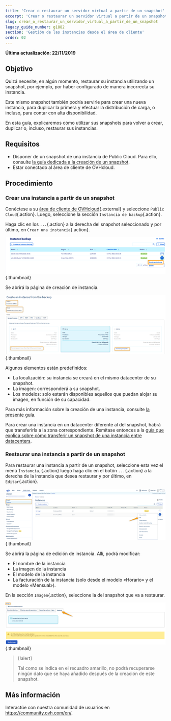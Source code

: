 ```yaml
---
title: 'Crear o restaurar un servidor virtual a partir de un snapshot'
excerpt: 'Crear o restaurar un servidor virtual a partir de un snapshot'
slug: crear_o_restaurar_un_servidor_virtual_a_partir_de_un_snapshot
legacy_guide_number: g1882
section: 'Gestión de las instancias desde el área de cliente'
order: 02
---
```


**Última actualización: 22/11/2019**

## Objetivo
Quizá necesite, en algún momento, restaurar su instancia utilizando un snapshot, por ejemplo, por haber configurado de manera incorrecta su instancia. 

Este mismo snapshot también podría servirle para crear una nueva instancia, para duplicar la primera y efectuar la distribución de carga, o incluso, para contar con alta disponibilidad.

En esta guía, explicaremos cómo utilizar sus snapshots para volver a crear, duplicar o, incluso, restaurar sus instancias.

## Requisitos
- Disponer de un snapshot de una instancia de Public Cloud. Para ello, consulte [la guía dedicada a la creación de un snapshot](../guardar_copia_de_seguridad_de_una_instancia/).
- Estar conectado al área de cliente de OVHcloud.

## Procedimiento

### Crear una instancia a partir de un snapshot

Conéctese a su [área de cliente de OVHcloud](https://ca.ovh.com/auth/?action=gotomanager&from=https://www.ovh.com/world/&ovhSubsidiary=ws){.external} y seleccione `Public Cloud`{.action}. Luego, seleccione la sección `Instancia de backup`{.action}.

Haga clic en los `...`{.action} a la derecha del snapshot seleccionado y por último, en `Crear una instancia`{.action}.

![public-cloud-instance-backup](images/restorebackup01.png){.thumbnail}

Se abrirá la página de creación de instancia.

![public-cloud-instance-backup](images/restorebackup2.png){.thumbnail}

Algunos elementos están predefinidos:

* La localización: su instancia se creará en el mismo datacenter de su snapshot.
* La imagen: corresponderá a su snapshot.
* Los modelos: solo estarán disponibles aquellos que puedan alojar su imagen, en función de su capacidad.

Para más información sobre la creación de una instancia, consulte [la presente guía](../crear_una_instancia_desde_el_area_de_cliente_de_ovh/).

Para crear una instancia en un datacenter diferente al del snapshot, habrá que transferirla a la zona correspondiente. Remítase entonces a la [guía que explica sobre cómo transferir un snapshot de una instancia entre datacenters](../transferir-backup-de-instancia-entre-datacenters/).

### Restaurar una instancia a partir de un snapshot

Para restaurar una instancia a partir de un snapshot, seleccione esta vez el menú `Instancia,`{.action} luego haga clic en el botón `...`{.action} a la derecha de la instancia que desea restaurar y por último, en `Editar`{.action}.

![public-cloud-instance-backup](images/restorebackup3.png){.thumbnail}

Se abrirá la página de edición de instancia. Allí, podrá modificar:

* El nombre de la instancia
* La imagen de la instancia
* El modelo de la instancia
* La facturación de la instancia (solo desde el modelo «Horario» y el modelo «Mensual»).

En la sección `Imagen`{.action}, seleccione la del snapshot que va a restaurar.

![public-cloud-instance-backup](images/restorebackup4.png){.thumbnail}


> [!alert]
>
>Tal como se indica en el recuadro amarillo, no podrá recuperarse ningún dato que se haya añadido después de la creación de este snapshot.
>

## Más información

Interactúe con nuestra comunidad de usuarios en <https://community.ovh.com/en/>.
